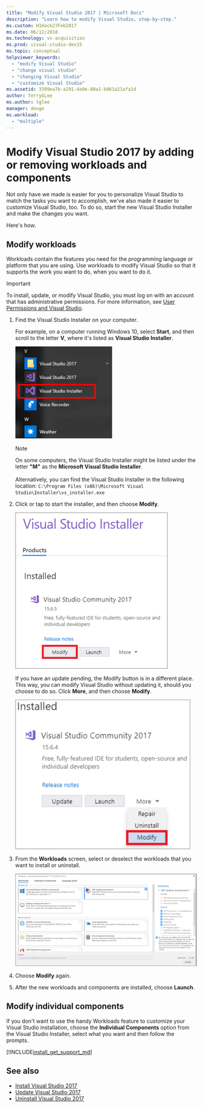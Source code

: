 ```yaml
---
title: "Modify Visual Studio 2017 | Microsoft Docs"
description: "Learn how to modify Visual Studio, step-by-step."
ms.custom: H1Hack27Feb2017
ms.date: 06/12/2018
ms.technology: vs-acquisition
ms.prod: visual-studio-dev15
ms.topic: conceptual
helpviewer_keywords:
  - "modify Visual Studio"
  - "change visual studio"
  - "changing Visual Studio"
  - "customize Visual Studio"
ms.assetid: 3399ea7b-a291-4a9e-80a1-b861a21afa1d
author: TerryGLee
ms.author: tglee
manager: douge
ms.workload:
  - "multiple"
---
```

# Modify Visual Studio 2017 by adding or removing workloads and components

Not only have we made is easier for you to personalize Visual Studio to match the tasks you want to accomplish, we've also made it easier to customize Visual Studio, too. To do so, start the new Visual Studio Installer and make the changes you want.

Here's how.

## Modify workloads

 Workloads contain the features you need for the programming language or platform that you are using. Use workloads to modify Visual Studio so that it supports the work you want to do, when you want to do it.

>[!IMPORTANT]
>To install, update, or modify Visual Studio, you must log on with an account that has administrative permissions. For more information, see [User Permissions and Visual Studio](../ide/user-permissions-and-visual-studio.md).

1. Find the Visual Studio Installer on your computer.

     For example, on a computer running Windows 10, select **Start**, and then scroll to the letter **V**, where it's listed as **Visual Studio Installer**.

     ![Visual Studio Installer](media/vs2017-locate-the-visual-studio-installer.PNG "Locate the Microsoft Visual Studio Installer")

     >[!NOTE]
     >On some computers, the Visual Studio Installer might be listed under the letter **"M"** as the **Microsoft Visual Studio Installer**.<br/><br/> Alternatively, you can find the Visual Studio Installer in the following location: `C:\Program Files (x86)\Microsoft Visual Studio\Installer\vs_installer.exe`

2. Click or tap to start the installer, and then choose **Modify**.

     ![Launch or modify Visual Studio](media/modify-visual-studio.png "Modify Visual Studio 2017")

     If you have an update pending, the Modify button is in a different place. This way, you can modify Visual Studio without updating it, should you choose to do so. Click **More**, and then choose **Modify**.

     ![Update or modify Visual Studio](media/modify-or-update-visual-studio.png "Update or modify Visual Studio 2017")

3. From the **Workloads** screen, select or deselect the workloads that you want to install or uninstall.

    ![Visual Studio 2017 Setup Dialog](media/vs2017-modify-workloads.PNG "Choose a workload in Visual Studio 2017")

4. Choose **Modify** again.

5. After the new workloads and components are installed, choose **Launch**.

## Modify individual components

If you don't want to use the handy Workloads feature to customize your Visual Studio installation, choose the **Individual Components** option from the Visual Studio Installer, select what you want and then follow the prompts.

[!INCLUDE[install_get_support_md](includes/install_get_support_md.md)]

## See also

* [Install Visual Studio 2017](install-visual-studio.md)
* [Update Visual Studio 2017](update-visual-studio.md)
* [Uninstall Visual Studio 2017](uninstall-visual-studio.md)

